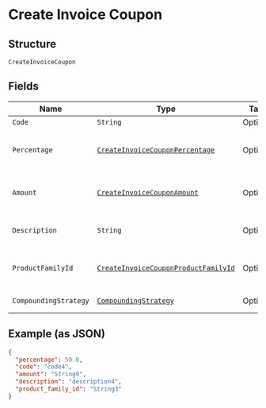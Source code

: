 
# Create Invoice Coupon

## Structure

`CreateInvoiceCoupon`

## Fields

| Name | Type | Tags | Description | Getter | Setter |
|  --- | --- | --- | --- | --- | --- |
| `Code` | `String` | Optional | - | String getCode() | setCode(String code) |
| `Percentage` | [`CreateInvoiceCouponPercentage`](../../doc/models/containers/create-invoice-coupon-percentage.md) | Optional | This is a container for one-of cases. | CreateInvoiceCouponPercentage getPercentage() | setPercentage(CreateInvoiceCouponPercentage percentage) |
| `Amount` | [`CreateInvoiceCouponAmount`](../../doc/models/containers/create-invoice-coupon-amount.md) | Optional | This is a container for one-of cases. | CreateInvoiceCouponAmount getAmount() | setAmount(CreateInvoiceCouponAmount amount) |
| `Description` | `String` | Optional | **Constraints**: *Maximum Length*: `255` | String getDescription() | setDescription(String description) |
| `ProductFamilyId` | [`CreateInvoiceCouponProductFamilyId`](../../doc/models/containers/create-invoice-coupon-product-family-id.md) | Optional | This is a container for one-of cases. | CreateInvoiceCouponProductFamilyId getProductFamilyId() | setProductFamilyId(CreateInvoiceCouponProductFamilyId productFamilyId) |
| `CompoundingStrategy` | [`CompoundingStrategy`](../../doc/models/compounding-strategy.md) | Optional | - | CompoundingStrategy getCompoundingStrategy() | setCompoundingStrategy(CompoundingStrategy compoundingStrategy) |

## Example (as JSON)

```json
{
  "percentage": 50.0,
  "code": "code4",
  "amount": "String9",
  "description": "description4",
  "product_family_id": "String3"
}
```

